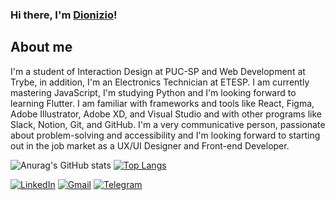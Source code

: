 ### Hi there, I'm [Dionizio](https://jvdionizio.github.io/)!

## About me

I'm a student of Interaction Design at PUC-SP and Web Development at Trybe, in addition, I'm an Electronics Technician at ETESP.
I am currently mastering JavaScript, I'm studying Python and I'm looking forward to learning Flutter.
I am familiar with frameworks and tools like React, Figma, Adobe Illustrator, Adobe XD, and Visual Studio and with other programs like Slack, Notion, Git, and GitHub.
I'm a very communicative person, passionate about problem-solving and accessibility and I'm looking forward to starting out in the job market as a UX/UI Designer and Front-end Developer.

![Anurag's GitHub stats](https://github-readme-stats.vercel.app/api?username=jvdionizio&show_icons=true&theme=transparent)
[![Top Langs](https://github-readme-stats.vercel.app/api/top-langs/?username=jvdionizio&layout=compact)](https://github.com/anuraghazra/github-readme-stats)

<div>
  <a href="https://www.linkedin.com/in/jvdionizio/"><img alt="LinkedIn" src="https://img.shields.io/badge/LinkedIn-0077B5?style=for-the-badge&logo=linkedin&logoColor=white" /></a>
  <a href="mailto:dionizio145@gmail.com"><img alt="Gmail" src="https://img.shields.io/badge/Gmail-D14836?style=for-the-badge&logo=gmail&logoColor=white" /></a>
  <a href="https://t.me/jvdionizio"><img alt="Telegram" src="https://img.shields.io/badge/Telegram-2CA5E0?style=for-the-badge&logo=telegram&logoColor=white" /></a>
</div>

<!--
**jvdionizio/jvdionizio** is a ✨ _special_ ✨ repository because its `README.md` (this file) appears on your GitHub profile.

Here are some ideas to get you started:

- 🔭 I’m currently working on ...
- 🌱 I’m currently learning ...
- 👯 I’m looking to collaborate on ...
- 🤔 I’m looking for help with ...
- 💬 Ask me about ...
- 📫 How to reach me: ...
- 😄 Pronouns: ...
- ⚡ Fun fact: ...
-->
